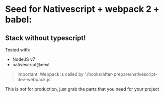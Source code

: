# Seed for Nativescript + webpack 2 + babel: 
## Stack without typescript!

Tested with:

- NodeJS v7
- nativescript@next 

> Important: Webpack is called by './hooks/after-prepare/nativescript-dev-webpack.js'

This is not for production, just grab the parts that you need for your project

